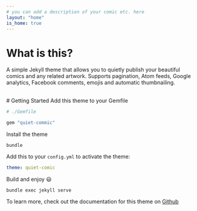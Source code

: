 ```yaml
---
# you can add a description of your comic etc. here
layout: "home"
is_home: true
---
```


# What is this?
A simple Jekyll theme that allows you to quietly publish your beautiful comics and any related artwork. Supports pagination, Atom feeds, Google analytics, Facebook comments, emojis and automatic thumbnailing.

<br/>
# Getting Started
Add this theme to your Gemfile

```ruby
# ./Gemfile

gem "quiet-commic"
```
Install the theme

```
bundle
```

Add this to your `config.yml` to activate the theme:

```yaml
theme: quiet-comic
```

Build and enjoy :smiley:

```
bundle exec jekyll serve
```

To learn more, check out the documentation for this theme on <a href="github.com">Github</a>
